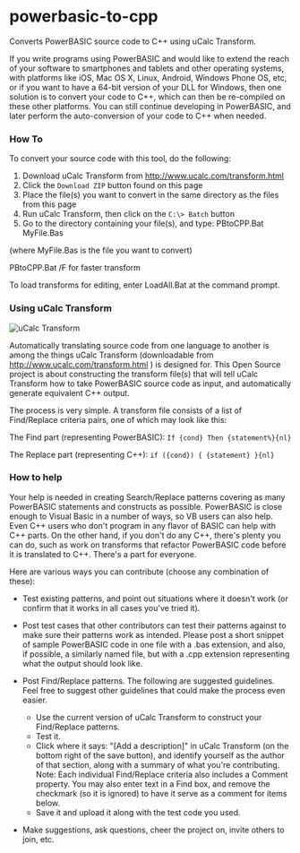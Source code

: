 powerbasic-to-cpp
=================

Converts PowerBASIC source code to C++ using uCalc Transform.

If you write programs using PowerBASIC and would like to extend the reach of your software to smartphones and tablets and other operating systems, with platforms like iOS, Mac OS X, Linux, Android, Windows Phone OS, etc, or if you want to have a 64-bit version of your DLL for Windows, then one solution is to convert your code to C++, which can then be re-compiled on these other platforms.  You can still continue developing in PowerBASIC, and later perform the auto-conversion of your code to C++ when needed.

### How To

To convert your source code with this tool, do the following:
   1. Download uCalc Transform from http://www.ucalc.com/transform.html
   2. Click the `Download ZIP` button found on this page
   3. Place the file(s) you want to convert in the same directory as the files from this page
   4. Run uCalc Transform, then click on the `C:\> Batch` button
   5. Go to the directory containing your file(s), and type: PBtoCPP.Bat MyFile.Bas
   
(where MyFile.Bas is the file you want to convert)

PBtoCPP.Bat /F for faster transform

To load transforms for editing, enter LoadAll.Bat at the command prompt.

### Using uCalc Transform
![uCalc Transform](http://www.ucalc.com/images/pbtocpp.png "uCalc Transform Example")

Automatically translating source code from one language to another is among the things uCalc Transform (downloadable from http://www.ucalc.com/transform.html ) is designed for.  This Open Source project is about constructing the transform file(s) that will tell uCalc Transform how to take PowerBASIC source code as input, and automatically generate equivalent C++ output.

The process is very simple.  A transform file consists of a list of Find/Replace criteria pairs, one of which may look like this:

The Find part (representing PowerBASIC):
`If {cond} Then {statement%}{nl}`

The Replace part (representing C++):
`if ({cond}) { {statement} }{nl}`

### How to help

Your help is needed in creating Search/Replace patterns covering as many PowerBASIC statements and constructs as possible.  PowerBASIC is close enough to Visual Basic in a number of ways, so VB users can also help.  Even C++ users who don't program in any flavor of BASIC can help with C++ parts.  On the other hand, if you don't do any C++, there's plenty you can do, such as work on transforms that refactor PowerBASIC code before it is translated to C++.  There's a part for everyone.

Here are various ways you can contribute (choose any combination of these):

- Test existing patterns, and point out situations where it doesn't work (or confirm that it works in all cases you've tried it).

- Post test cases that other contributors can test their patterns against to make sure their patterns work as intended.  Please post a short snippet of sample PowerBASIC code in one file with a .bas extension, and also, if possible, a similarly named file, but with a .cpp extension representing what the output should look like.

- Post Find/Replace patterns.  The following are suggested guidelines.  Feel free to suggest other guidelines that could make the process even easier.
   - Use the current version of uCalc Transform to construct your Find/Replace patterns.
   - Test it.
   - Click where it says: "[Add a description]" in uCalc Transform (on the bottom right of the save button), and identify yourself as the author of that section, along with a summary of what you're contributing.  Note: Each individual Find/Replace criteria also includes a Comment property.  You may also enter text in a Find box, and remove the checkmark (so it is ignored) to have it serve as a comment for items below.
   - Save it and upload it along with the test code you used.

- Make suggestions, ask questions, cheer the project on, invite others to join, etc.
   
